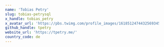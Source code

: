 ```yaml
---
name: 'Tobias Petry'
slug: tobias-petrysql
x_handle: tobias_petry
x_avatar_url: 'https://pbs.twimg.com/profile_images/1618512474432569345/-ExL_vDn_200x200.jpg'
github_handle: tpetry
website_url: 'https://tpetry.me/'
country_code: de
---
```

